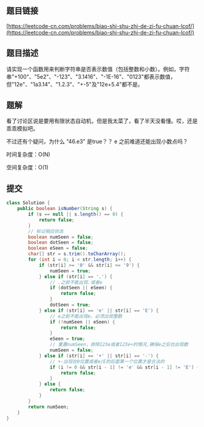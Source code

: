 ## 题目链接

[https://leetcode-cn.com/problems/biao-shi-shu-zhi-de-zi-fu-chuan-lcof/](https://leetcode-cn.com/problems/biao-shi-shu-zhi-de-zi-fu-chuan-lcof/)

## 题目描述

请实现一个函数用来判断字符串是否表示数值（包括整数和小数）。例如，字符串"+100"、"5e2"、"-123"、"3.1416"、"-1E-16"、"0123"都表示数值，但"12e"、"1a3.14"、"1.2.3"、"+-5"及"12e+5.4"都不是。

## 题解

看了讨论区说是要用有限状态自动机，但是我太菜了，看了半天没看懂。哎，还是乖乖模拟吧。

不过还有个疑问，为什么 "46.e3" 是true？？ e 之前难道还能出现小数点吗？

时间复杂度：O(N)

空间复杂度：O(1)

## 提交

```java
class Solution {
    public boolean isNumber(String s) {
        if (s == null || s.length() == 0) {
            return false;
        }
        // 标记相应状态
        boolean numSeen = false;
        boolean dotSeen = false;
        boolean eSeen = false;
        char[] str = s.trim().toCharArray();
        for (int i = 0; i < str.length; i++) {
            if (str[i] >= '0' && str[i] <= '9') {
                numSeen = true;
            } else if (str[i] == '.') {
                // .之前不能出现.或者e
                if (dotSeen || eSeen) {
                    return false;
                }
                dotSeen = true;
            } else if (str[i] == 'e' || str[i] == 'E') {
                // e之前不能出现e，必须出现整数
                if (!numSeen || eSeen) {
                    return false;
                }
                eSeen = true;
                // 重置numSeen，排除123e或者123e+的情况,确保e之后也出现数
                numSeen = false;
            } else if (str[i] == '+' || str[i] == '-') {
                // +-出现在0位置或者e/E的后面第一个位置才是合法的
                if (i != 0 && str[i - 1] != 'e' && str[i - 1] != 'E') {
                    return false;
                }
            } else {
                return false;
            }
        }
        return numSeen;
    }
}
```